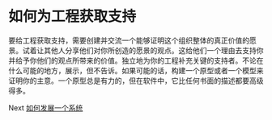 # 如何为工程获取支持
[//]: # (Version:1.0.0)
要给工程获取支持，需要创建并交流一个能够证明这个组织整体的真正价值的愿景。试着让其他人分享他们对你所创造的愿景的观点。这给他们一个理由去支持你并给予你他们的观点所带来的价值。独立地为你的工程补充关键的支持者。不论在什么可能的地方，展示，但不告诉。如果可能的话，构建一个原型或者一个模型来证明你的主意。一个原型总是有力的，但在软件中，它比任何书面的描述都要高级得多。

Next [如何发展一个系统](07-How%20to%20Grow%20a%20System.md)
